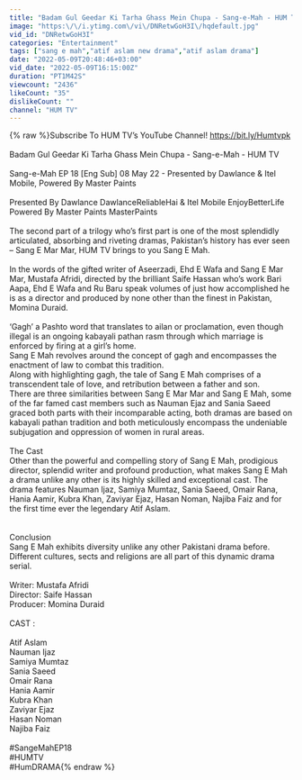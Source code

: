 ```yaml
---
title: "Badam Gul Geedar Ki Tarha Ghass Mein Chupa - Sang-e-Mah - HUM TV"
image: "https:\/\/i.ytimg.com\/vi\/DNRetwGoH3I\/hqdefault.jpg"
vid_id: "DNRetwGoH3I"
categories: "Entertainment"
tags: ["sang e mah","atif aslam new drama","atif aslam drama"]
date: "2022-05-09T20:48:46+03:00"
vid_date: "2022-05-09T16:15:00Z"
duration: "PT1M42S"
viewcount: "2436"
likeCount: "35"
dislikeCount: ""
channel: "HUM TV"
---
```

{% raw %}Subscribe To HUM TV’s YouTube Channel! <a rel="nofollow" target="blank" href="https://bit.ly/Humtvpk">https://bit.ly/Humtvpk</a><br /><br />Badam Gul Geedar Ki Tarha Ghass Mein Chupa - Sang-e-Mah - HUM TV<br /><br />Sang-e-Mah EP 18 [Eng Sub] 08 May 22 - Presented by Dawlance &amp; Itel Mobile, Powered By Master Paints<br /><br />Presented By Dawlance DawlanceReliableHai &amp; Itel Mobile EnjoyBetterLife <br />Powered By Master Paints MasterPaints<br /><br />The second part of a trilogy who’s first part is one of the most splendidly articulated, absorbing and riveting dramas, Pakistan’s history has ever seen – Sang E Mar Mar, HUM TV brings to you Sang E Mah. <br /><br />In the words of the gifted writer of Aseerzadi, Ehd E Wafa and Sang E Mar Mar, Mustafa Afridi, directed by the brilliant Saife Hassan who’s work Bari Aapa,  Ehd E Wafa and Ru Baru speak volumes of just how accomplished he is as a director and produced by none other than the finest in Pakistan, Momina Duraid. <br /> <br />‘Gagh’ a Pashto word that translates to ailan or proclamation, even though illegal is an ongoing kabayali pathan rasm through which marriage is enforced by firing at a girl’s home. <br />Sang E Mah revolves around the concept of gagh and encompasses the enactment of law to combat this tradition. <br />Along with highlighting gagh, the tale of Sang E Mah comprises of a transcendent tale of love, and retribution between a father and son. <br />There are three similarities between Sang E Mar Mar and Sang E Mah, some of the far famed cast members such as Nauman Ejaz and Sania Saeed graced both parts with their incomparable acting, both dramas are based on kabayali pathan tradition and both meticulously encompass the undeniable subjugation and oppression of women in rural areas.<br /><br />The Cast <br />Other than the powerful and compelling story of Sang E Mah,  prodigious director, splendid writer and  profound production, what makes Sang E Mah a drama unlike any other is its highly skilled and exceptional cast. The drama features Nauman Ijaz, Samiya Mumtaz, Sania Saeed, Omair Rana, Hania Aamir, Kubra Khan, Zaviyar Ejaz, Hasan Noman, Najiba Faiz and for the first time ever the legendary Atif Aslam. <br /><br /><br />Conclusion <br />Sang E Mah exhibits diversity unlike any other Pakistani drama before. Different cultures, sects and religions are all part of this dynamic drama serial.<br /><br />Writer: Mustafa Afridi <br />Director: Saife Hassan <br />Producer: Momina Duraid <br /><br />CAST :<br /><br />Atif Aslam<br />Nauman Ijaz<br />Samiya Mumtaz<br />Sania Saeed<br />Omair Rana<br />Hania Aamir<br />Kubra Khan<br />Zaviyar Ejaz<br />Hasan Noman<br />Najiba Faiz<br /><br />#SangeMahEP18<br />#HUMTV<br />#HumDRAMA{% endraw %}
